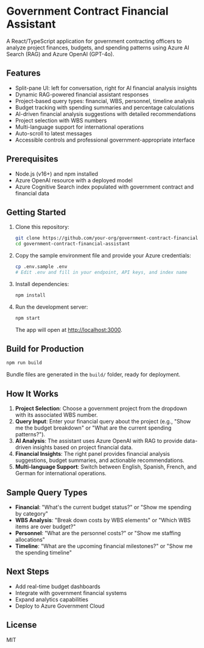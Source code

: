 # Government Contract Financial Assistant

A React/TypeScript application for government contracting officers to analyze project finances, budgets, and spending patterns using Azure AI Search (RAG) and Azure OpenAI (GPT-4o).

## Features
- Split-pane UI: left for conversation, right for AI financial analysis insights
- Dynamic RAG-powered financial assistant responses
- Project-based query types: financial, WBS, personnel, timeline analysis
- Budget tracking with spending summaries and percentage calculations
- AI-driven financial analysis suggestions with detailed recommendations
- Project selection with WBS numbers
- Multi-language support for international operations
- Auto-scroll to latest messages
- Accessible controls and professional government-appropriate interface

## Prerequisites
- Node.js (v16+) and npm installed
- Azure OpenAI resource with a deployed model
- Azure Cognitive Search index populated with government contract and financial data

## Getting Started
1. Clone this repository:
   ```bash
   git clone https://github.com/your-org/government-contract-financial-assistant.git
   cd government-contract-financial-assistant
   ```
2. Copy the sample environment file and provide your Azure credentials:
   ```bash
   cp .env.sample .env
   # Edit .env and fill in your endpoint, API keys, and index name
   ```
3. Install dependencies:
   ```bash
   npm install
   ```
4. Run the development server:
   ```bash
   npm start
   ```
   The app will open at [http://localhost:3000](http://localhost:3000).

## Build for Production
```bash
npm run build
```
Bundle files are generated in the `build/` folder, ready for deployment.

## How It Works
1. **Project Selection**: Choose a government project from the dropdown with its associated WBS number.
2. **Query Input**: Enter your financial query about the project (e.g., "Show me the budget breakdown" or "What are the current spending patterns?").
3. **AI Analysis**: The assistant uses Azure OpenAI with RAG to provide data-driven insights based on project financial data.
4. **Financial Insights**: The right panel provides financial analysis suggestions, budget summaries, and actionable recommendations.
5. **Multi-language Support**: Switch between English, Spanish, French, and German for international operations.

## Sample Query Types
- **Financial**: "What's the current budget status?" or "Show me spending by category"
- **WBS Analysis**: "Break down costs by WBS elements" or "Which WBS items are over budget?"
- **Personnel**: "What are the personnel costs?" or "Show me staffing allocations"
- **Timeline**: "What are the upcoming financial milestones?" or "Show me the spending timeline"

## Next Steps
- Add real-time budget dashboards
- Integrate with government financial systems
- Expand analytics capabilities
- Deploy to Azure Government Cloud

## License
MIT

